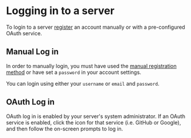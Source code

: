 # Logging in to a server

To login to a server [register](../registration/) an account manually or with a pre-configured OAuth service.

## Manual Log in

In order to manually login, you must have used the [manual registration method](../registration/) or have set a `password` in your account settings.

You can login using either your `username` or `email` and `password`.

## OAuth Log in

OAuth log in is enabled by your server's system administrator. If an OAuth service is enabled, click the icon for that service (i.e. GitHub or Google), and then follow the on-screen prompts to log in. 
